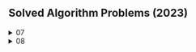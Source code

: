 ## Solved Algorithm Problems (2023)
<details>
  <summary>07</summary>
  
  <details>
    <summary>day 17</summary>
  
  - [BOJ 11726(타일링)](https://github.com/target511/SolvedAlgorithm/blob/main/2023.07/B11726(%ED%83%80%EC%9D%BC%EB%A7%81).cpp)
  - [BOJ 11727(타일링2)](https://github.com/target511/SolvedAlgorithm/blob/main/2023.07/B11727(%ED%83%80%EC%9D%BC%EB%A7%812).cpp)
  - [BOJ 2839(설탕 배달)](https://github.com/target511/SolvedAlgorithm/blob/main/2023.07/B2839(%EC%84%A4%ED%83%95%20%EB%B0%B0%EB%8B%AC).cpp)
  </details>
  <details>
    <summary>day 18</summary>
    
  - [BOJ 1912(연속합)](https://github.com/target511/SolvedAlgorithm/blob/main/2023.07/B1912(%EC%97%B0%EC%86%8D%ED%95%A9).cpp)
  - [BOJ 9095(1, 2, 3 더하기)](https://github.com/target511/SolvedAlgorithm/blob/main/2023.07/B9095(1%2C%202%2C%203%20%EB%8D%94%ED%95%98%EA%B8%B0).cpp)
  </details>
  <details>
    <summary>day 19</summary>
    
  - [BOJ 14501(퇴사)](https://github.com/target511/SolvedAlgorithm/blob/main/2023.07/B14501(%ED%87%B4%EC%82%AC).cpp)
  - [BOJ 2775(부녀회장)](https://github.com/target511/SolvedAlgorithm/blob/main/2023.07/B2775(%EB%B6%80%EB%85%80%ED%9A%8C%EC%9E%A5).cpp)
  - [BOJ 7568(덩치)](https://github.com/target511/SolvedAlgorithm/blob/main/2023.07/B7568(%EB%8D%A9%EC%B9%98).cpp)
  - [BOJ 2477(참외밭)](https://github.com/target511/SolvedAlgorithm/blob/main/2023.07/B2477(%EC%B0%B8%EC%99%B8%EB%B0%AD).cpp)
  - [BOJ 2563(색종이)](https://github.com/target511/SolvedAlgorithm/blob/main/2023.07/B2563(%EC%83%89%EC%A2%85%EC%9D%B4).cpp)
  </details>
  <details>
    <summary>day 20</summary>
    
  - [BOJ 2667(단지번호붙이기)](https://github.com/target511/SolvedAlgorithm/blob/main/2023.07/B2667(%EB%8B%A8%EC%A7%80%EB%B2%88%ED%98%B8%EB%B6%99%EC%9D%B4%EA%B8%B0).cpp)
  - [BOJ 1966(프린터 큐)](https://github.com/target511/SolvedAlgorithm/blob/main/2023.07/B1966(%ED%94%84%EB%A6%B0%ED%84%B0%20%ED%81%90).cpp)
  - [BOJ 2606(바이러스)](https://github.com/target511/SolvedAlgorithm/blob/main/2023.07/B2606(%EB%B0%94%EC%9D%B4%EB%9F%AC%EC%8A%A4).cpp)
  - [BOJ 14503(로봇청소기)](https://github.com/target511/SolvedAlgorithm/blob/main/2023.07/B14503(%EB%A1%9C%EB%B4%87%EC%B2%AD%EC%86%8C%EA%B8%B0).cpp)
  - [BOJ 2573(빙산)](https://github.com/target511/SolvedAlgorithm/blob/main/2023.07/B2573(%EB%B9%99%EC%82%B0).cpp)
  </details>
  <details>
    <summary>day 21</summary>
    
  - [BOJ 14500(테트로미노)](https://github.com/target511/SolvedAlgorithm/blob/main/2023.07/B14500(%ED%85%8C%ED%8A%B8%EB%A1%9C%EB%AF%B8%EB%85%B8).cpp)
  - [BOJ 14889(스타트와 링크)](https://github.com/target511/SolvedAlgorithm/blob/main/2023.07/B14889(%EC%8A%A4%ED%83%80%ED%8A%B8%EC%99%80%20%EB%A7%81%ED%81%AC%2C%20%EC%A1%B0%ED%95%A9).cpp)
  </details>
  <details>
    <summary>day 24</summary>
    
  - [BOJ 14888(연산자 끼워넣기)](https://github.com/target511/SolvedAlgorithm/blob/main/2023.07/B14888(%EC%97%B0%EC%82%B0%EC%9E%90%20%EB%81%BC%EC%9B%8C%EB%84%A3%EA%B8%B0).cpp)
  - [BOJ 7576(토마토)](https://github.com/target511/SolvedAlgorithm/blob/main/2023.07/B7576(%ED%86%A0%EB%A7%88%ED%86%A0).cpp)
  - [BOJ 1260(BFS와 DFS)](https://github.com/target511/SolvedAlgorithm/blob/main/2023.07/B1260(BFS%EC%99%80%20DFS).cpp)
  - [BOJ 7569(토마토3D)](https://github.com/target511/SolvedAlgorithm/blob/main/2023.07/B7569(%ED%86%A0%EB%A7%88%ED%86%A03D).cpp)
  </details>
  <details>
    <summary>day 25</summary>
    
  - [BOJ 2644(촌수계산)](https://github.com/target511/SolvedAlgorithm/blob/main/2023.07/B2644(%EC%B4%8C%EC%88%98%EA%B3%84%EC%82%B0).cpp)
  - [BOJ 2178(미로탐색)](https://github.com/target511/SolvedAlgorithm/blob/main/2023.07/B2178(%EB%AF%B8%EB%A1%9C%20%ED%83%90%EC%83%89).cpp)
  - [BOJ 5014(스타트링크)](https://github.com/target511/SolvedAlgorithm/blob/main/2023.07/B5014(%EC%8A%A4%ED%83%80%ED%8A%B8%EB%A7%81%ED%81%AC).cpp)
  - [BOJ 2468(안전영역)](https://github.com/target511/SolvedAlgorithm/blob/main/2023.07/B2468(%EC%95%88%EC%A0%84%20%EC%98%81%EC%97%AD).cpp)
  - [BOJ 1697(숨바꼭질)](https://github.com/target511/SolvedAlgorithm/blob/main/2023.07/B1697(%EC%88%A8%EB%B0%94%EA%BC%AD%EC%A7%88).cpp)
  </details>
  <details>
    <summary>day 26</summary>
    
  - [BOJ 10026(적록색약)](https://github.com/target511/SolvedAlgorithm/blob/main/2023.07/B10026(%EC%A0%81%EB%A1%9D%EC%83%89%EC%95%BD).cpp)
  - [BOJ 1012(유기농배추)](https://github.com/target511/SolvedAlgorithm/blob/main/2023.07/B1012(%EC%9C%A0%EA%B8%B0%EB%86%8D%EB%B0%B0%EC%B6%94).cpp)
  - [BOJ 4179(불!)](https://github.com/target511/SolvedAlgorithm/blob/main/2023.07/B4179(%EB%B6%88).cpp)
  - [BOJ 1600(말이 되고픈 원숭이)](https://github.com/target511/SolvedAlgorithm/blob/main/2023.07/B1600(%EB%A7%90%EC%9D%B4%20%EB%90%98%EA%B3%A0%ED%94%88%20%EC%9B%90%EC%88%AD%EC%9D%B4).cpp)
  - [BOJ 4963(섬의개수)](https://github.com/target511/SolvedAlgorithm/blob/main/2023.07/B4963(%EC%84%AC%EC%9D%98%EA%B0%9C%EC%88%98).cpp)
  </details>
  <details>
    <summary>day 27</summary>
  
  - [BOJ 14502(연구소)](https://github.com/target511/SolvedAlgorithm/blob/main/2023.07/B14502(%EC%97%B0%EA%B5%AC%EC%86%8C).cpp)
  - [BOJ 2583(영역구하기)](https://github.com/target511/SolvedAlgorithm/blob/main/2023.07/B2583(%EC%98%81%EC%97%AD%EA%B5%AC%ED%95%98%EA%B8%B0).cpp)
  - [BOJ 2304(창고다각형)](https://github.com/target511/SolvedAlgorithm/blob/main/2023.07/B2304(%EC%B0%BD%EA%B3%A0%EB%8B%A4%EA%B0%81%ED%98%95).cpp)
  </details>
  <details>
    <summary>day 28</summary>
  
  - [BOJ 3985(롤케이크)](https://github.com/target511/SolvedAlgorithm/blob/main/2023.07/B3985(%EB%A1%A4%EC%BC%80%EC%9D%B4%ED%81%AC).cpp)
  - [BOJ 13300(방배정)](https://github.com/target511/SolvedAlgorithm/blob/main/2023.07/B13300(%EB%B0%A9%EB%B0%B0%EC%A0%95).cpp)
  - [BOJ 3052(나머지)](https://github.com/target511/SolvedAlgorithm/blob/main/2023.07/B3052(%EB%82%98%EB%A8%B8%EC%A7%80).cpp)
  - [BOJ 1592(영식이와친구들)](https://github.com/target511/SolvedAlgorithm/blob/main/2023.07/B1592(%EC%98%81%EC%8B%9D%EC%9D%B4%EC%99%80%EC%B9%9C%EA%B5%AC%EB%93%A4).cpp)
  </details>
  <details>
    <summary>day 29</summary>
  
  - [BOJ 2851(슈퍼마리오)](https://github.com/target511/SolvedAlgorithm/blob/main/2023.07/B2851(%EC%8A%88%ED%8D%BC%EB%A7%88%EB%A6%AC%EC%98%A4).cpp)
  - [BOJ 1926(그림)](https://github.com/target511/SolvedAlgorithm/blob/main/2023.07/B1926(%EA%B7%B8%EB%A6%BC).cpp)
  - [BOJ 7562(나이트의이동)](https://github.com/target511/SolvedAlgorithm/blob/main/2023.07/B7562(%EB%82%98%EC%9D%B4%ED%8A%B8%EC%9D%98%EC%9D%B4%EB%8F%99).cpp)
  - [BOJ 6593(상범빌딩)](https://github.com/target511/SolvedAlgorithm/blob/main/2023.07/B6593(%EC%83%81%EB%B2%94%EB%B9%8C%EB%94%A9).cpp)
  </details>
  <details>
    <summary>day 30</summary>

  - [BOJ 5427(불)](https://github.com/target511/SolvedAlgorithm/blob/main/2023.07/B5427(%EB%B6%88).cpp)
  - [BOJ 16234(인구이동)](https://github.com/target511/SolvedAlgorithm/blob/main/2023.07/B16234(%EC%9D%B8%EA%B5%AC%EC%9D%B4%EB%8F%99).cpp)
  - [BOJ 2206(벽부수고이동하기)](https://github.com/target511/SolvedAlgorithm/blob/main/2023.07/B2206(%EB%B2%BD%EB%B6%80%EC%88%98%EA%B3%A0%EC%9D%B4%EB%8F%99%ED%95%98%EA%B8%B0).cpp)
  </details>
  <details>
    <summary>day 31</summary>

  - [BOJ 11724(연결요소)](https://github.com/target511/SolvedAlgorithm/blob/main/2023.07/B11724(%EC%97%B0%EA%B2%B0%EC%9A%94%EC%86%8C).cpp)
  - [BOJ 11725(트리의부모찾기)](https://github.com/target511/SolvedAlgorithm/blob/main/2023.07/B11725(%ED%8A%B8%EB%A6%AC%EC%9D%98%EB%B6%80%EB%AA%A8%EC%B0%BE%EA%B8%B0).cpp)
  - [BOJ 1325(효율적인해킹)](https://github.com/target511/SolvedAlgorithm/blob/main/2023.07/B1325(%ED%9A%A8%EC%9C%A8%EC%A0%81%EC%9D%B8%ED%95%B4%ED%82%B9).cpp)
  - [BOJ 1987(알파벳)](https://github.com/target511/SolvedAlgorithm/blob/main/2023.07/B1987(%EC%95%8C%ED%8C%8C%EB%B2%B3).cpp)
  - [BOJ 1520(내리막길)](https://github.com/target511/SolvedAlgorithm/blob/main/2023.07/B1520(%EB%82%B4%EB%A6%AC%EB%A7%89%EA%B8%B8).cpp)
  </details>
</details>
<details>
  <summary>08</summary>

  <details>
    <summary>day 01</summary>

  - [BOJ 13023(ABCDE)](https://github.com/target511/SolvedAlgorithm/blob/main/2023.08/B13023(ABCDE).cpp)
  - [BOJ 2668(숫자고르기)](https://github.com/target511/SolvedAlgorithm/blob/main/2023.08/B2668(%EC%88%AB%EC%9E%90%EA%B3%A0%EB%A5%B4%EA%B8%B0).cpp)
  - [BOJ 1068(트리)](https://github.com/target511/SolvedAlgorithm/blob/main/2023.08/B1068(%ED%8A%B8%EB%A6%AC).cpp)
  </details>
</details>
